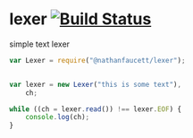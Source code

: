 lexer [![Build Status](https://travis-ci.org/nathanfaucett/js-pseudo_random.svg?branch=master)](https://travis-ci.org/nathanfaucett/js-pseudo_random)
======
simple text lexer


```javascript
var Lexer = require("@nathanfaucett/lexer");


var lexer = new Lexer("this is some text"),
    ch;

while ((ch = lexer.read()) !== lexer.EOF) {
    console.log(ch);
}
```
